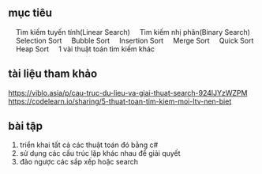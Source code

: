 ## mục tiêu
    Tìm kiếm tuyến tính(Linear Search)
    Tìm kiếm nhị phân(Binary Search)
    Selection Sort
    Bubble Sort
    Insertion Sort
    Merge Sort
    Quick Sort
    Heap Sort
    1 vài thuật toán tìm kiếm khác
## tài liệu tham khảo
  https://viblo.asia/p/cau-truc-du-lieu-va-giai-thuat-search-924lJYzWZPM
  https://codelearn.io/sharing/5-thuat-toan-tim-kiem-moi-ltv-nen-biet
## bài tập
  1. triển khai tất cả các thuật toán đó bằng c#
  2. sử dụng các cấu trúc lặp khác nhau để giải quyết
  3. đảo ngược các sắp xếp hoặc search
